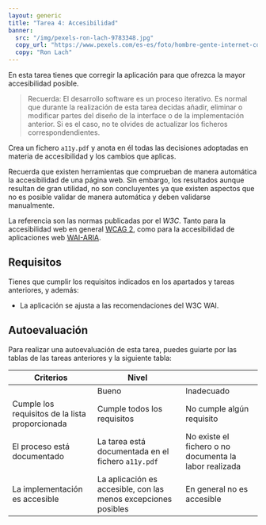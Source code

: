 ```yaml
---
layout: generic
title: "Tarea 4: Accesibilidad"
banner:
  src: "/img/pexels-ron-lach-9783348.jpg"
  copy_url: "https://www.pexels.com/es-es/foto/hombre-gente-internet-conexion-9783348/"
  copy: "Ron Lach"
---
```


En esta tarea tienes que corregir la aplicación para que ofrezca la
mayor accesibilidad posible.

> Recuerda: El desarrollo software es un proceso iterativo. Es normal
> que durante la realización de esta tarea decidas añadir, eliminar o
> modificar partes del diseño de la interface o de la implementación
> anterior. Si es el caso, no te olvides de actualizar los ficheros
> correspondendientes.


Crea un fichero `a11y.pdf` y anota en él todas las decisiones
adoptadas en materia de accesibilidad y los cambios que aplicas.


Recuerda que existen herramientas que comprueban de manera automática
la accesibilidad de una página web. Sin embargo, los resultados aunque
resultan de gran utilidad, no son concluyentes ya que existen aspectos
que no es posible validar de manera automática y deben validarse
manualmente.

La referencia son las normas publicadas por el _W3C_.  Tanto para la
accesibilidad web en general [WCAG
2](https://www.w3.org/WAI/standards-guidelines/wcag/), como para la
accesibilidad de aplicaciones web
[WAI-ARIA](https://www.w3.org/WAI/standards-guidelines/aria/).



## Requisitos

Tienes que cumplir los requisitos indicados en los apartados y tareas
anteriores, y además:

  - La aplicación se ajusta a las recomendaciones del W3C WAI.
  

## Autoevaluación

Para realizar una autoevaluación de esta tarea, puedes guiarte por las
tablas de las tareas anteriores y la siguiente tabla:


| Criterios | Nivel ||
|-----------| ----- |-|
|           |  Bueno | Inadecuado |
| Cumple los requisitos de la lista proporcionada | Cumple todos los requisitos | No cumple algún requisito |
| El proceso está documentado | La tarea está documentada en el fichero `a11y.pdf`  | No existe el fichero o no documenta la labor realizada |
| La implementación es accesible | La aplicación es accesible, con las menos excepciones posibles | En general no es accesible |
